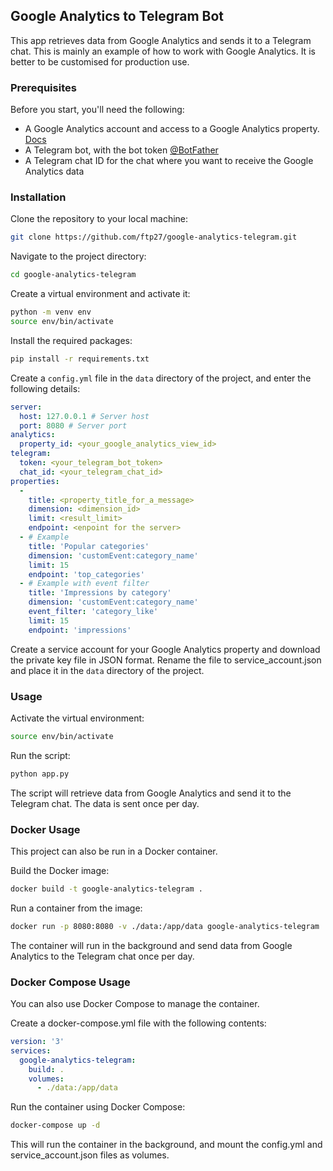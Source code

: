 ## Google Analytics to Telegram Bot

This app retrieves data from Google Analytics and sends it to a Telegram chat. This is mainly an example of how to work with Google Analytics. It is better to be customised for production use.

### Prerequisites

Before you start, you'll need the following:

- A Google Analytics account and access to a Google Analytics property. [Docs](https://developers.google.com/analytics/devguides/reporting/data/v1/quickstart-client-libraries#python)
- A Telegram bot, with the bot token [@BotFather](https://telegram.me/BotFather)
- A Telegram chat ID for the chat where you want to receive the Google Analytics data

### Installation

Clone the repository to your local machine:

```bash
git clone https://github.com/ftp27/google-analytics-telegram.git
```

Navigate to the project directory:

```bash
cd google-analytics-telegram
```

Create a virtual environment and activate it:

```bash
python -m venv env
source env/bin/activate
```

Install the required packages:

```bash
pip install -r requirements.txt
```

Create a `config.yml` file in the `data` directory of the project, and enter the following details:

```yaml
server:
  host: 127.0.0.1 # Server host
  port: 8080 # Server port
analytics:
  property_id: <your_google_analytics_view_id>
telegram:
  token: <your_telegram_bot_token>
  chat_id: <your_telegram_chat_id>
properties:
  - 
    title: <property_title_for_a_message>
    dimension: <dimension_id>
    limit: <result_limit>
    endpoint: <enpoint for the server>
  - # Example
    title: 'Popular categories'
    dimension: 'customEvent:category_name'
    limit: 15
    endpoint: 'top_categories'
  - # Example with event filter
    title: 'Impressions by category'
    dimension: 'customEvent:category_name'
    event_filter: 'category_like'
    limit: 15
    endpoint: 'impressions'
```

Create a service account for your Google Analytics property and download the private key file in JSON format. Rename the file to service_account.json and place it in the `data` directory of the project.

### Usage

Activate the virtual environment:

```bash
source env/bin/activate
```

Run the script:

```bash
python app.py
```

The script will retrieve data from Google Analytics and send it to the Telegram chat. The data is sent once per day.

### Docker Usage

This project can also be run in a Docker container.

Build the Docker image:

```bash
docker build -t google-analytics-telegram .
```

Run a container from the image:

```bash
docker run -p 8080:8080 -v ./data:/app/data google-analytics-telegram
```

The container will run in the background and send data from Google Analytics to the Telegram chat once per day.

### Docker Compose Usage

You can also use Docker Compose to manage the container.

Create a docker-compose.yml file with the following contents:

```yaml
version: '3'
services:
  google-analytics-telegram:
    build: .
    volumes:
      - ./data:/app/data
```

Run the container using Docker Compose:

```bash
docker-compose up -d
```

This will run the container in the background, and mount the config.yml and service_account.json files as volumes.